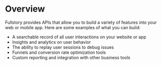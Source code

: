 # Overview

Fullstory provides APIs that allow you to build a variety of features into your
web or mobile app. Here are some examples of what you can build:

- A searchable record of all user interactions on your website or app
- Insights and analytics on user behavior
- The ability to replay user sessions to debug issues
- Funnels and conversion rate optimization tools
- Custom reporting and integration with other business tools
